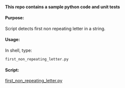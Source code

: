 #### This repo contains a sample python code and unit tests

#### Purpose:

Script detects first non repeating letter in a string.

#### Usage:

In shell, type:

`first_non_repeating_letter.py`

#### Script:

[first_non_repeating_letter.py](../src/ffirst_non_repeating_letter.py
)
